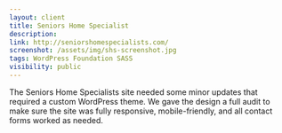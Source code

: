 ```yaml
---
layout: client
title: Seniors Home Specialist
description: 
link: http://seniorshomespecialists.com/
screenshot: /assets/img/shs-screenshot.jpg
tags: WordPress Foundation SASS 
visibility: public
---
```


The Seniors Home Specialists site needed some minor updates that required a custom WordPress theme. We gave the design a full audit to make sure the site was fully responsive, mobile-friendly, and all contact forms worked as needed.